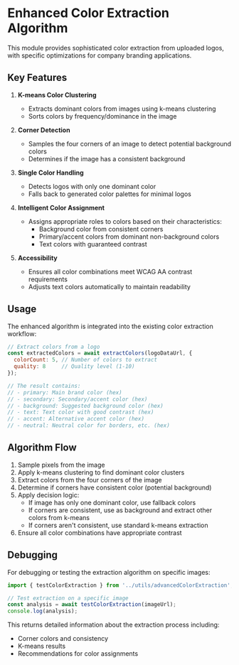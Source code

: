 # Enhanced Color Extraction Algorithm

This module provides sophisticated color extraction from uploaded logos, with specific optimizations for company branding applications.

## Key Features

1. **K-means Color Clustering**
   - Extracts dominant colors from images using k-means clustering
   - Sorts colors by frequency/dominance in the image

2. **Corner Detection**
   - Samples the four corners of an image to detect potential background colors
   - Determines if the image has a consistent background

3. **Single Color Handling**
   - Detects logos with only one dominant color
   - Falls back to generated color palettes for minimal logos

4. **Intelligent Color Assignment**
   - Assigns appropriate roles to colors based on their characteristics:
     - Background color from consistent corners
     - Primary/accent colors from dominant non-background colors
     - Text colors with guaranteed contrast

5. **Accessibility**
   - Ensures all color combinations meet WCAG AA contrast requirements
   - Adjusts text colors automatically to maintain readability

## Usage

The enhanced algorithm is integrated into the existing color extraction workflow:

```javascript
// Extract colors from a logo
const extractedColors = await extractColors(logoDataUrl, {
  colorCount: 5, // Number of colors to extract
  quality: 8     // Quality level (1-10)
});

// The result contains:
// - primary: Main brand color (hex)
// - secondary: Secondary/accent color (hex)
// - background: Suggested background color (hex)
// - text: Text color with good contrast (hex)
// - accent: Alternative accent color (hex)
// - neutral: Neutral color for borders, etc. (hex)
```

## Algorithm Flow

1. Sample pixels from the image
2. Apply k-means clustering to find dominant color clusters
3. Extract colors from the four corners of the image
4. Determine if corners have consistent color (potential background)
5. Apply decision logic:
   - If image has only one dominant color, use fallback colors
   - If corners are consistent, use as background and extract other colors from k-means
   - If corners aren't consistent, use standard k-means extraction
6. Ensure all color combinations have appropriate contrast

## Debugging

For debugging or testing the extraction algorithm on specific images:

```javascript
import { testColorExtraction } from '../utils/advancedColorExtraction';

// Test extraction on a specific image
const analysis = await testColorExtraction(imageUrl);
console.log(analysis);
```

This returns detailed information about the extraction process including:
- Corner colors and consistency
- K-means results
- Recommendations for color assignments
